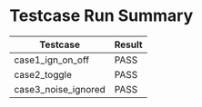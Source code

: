 # Testcase Run Summary

| Testcase | Result |
|----------|--------|
| case1_ign_on_off | PASS |
| case2_toggle | PASS |
| case3_noise_ignored | PASS |
